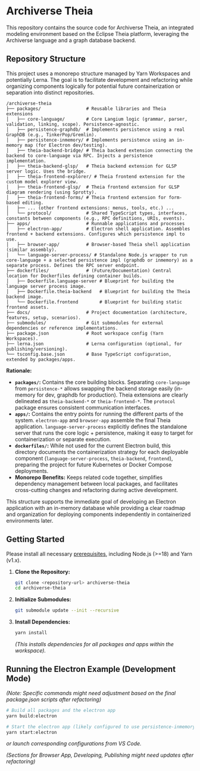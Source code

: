 # Archiverse Theia

This repository contains the source code for Archiverse Theia, an integrated modeling environment based on the Eclipse Theia platform, leveraging the Archiverse language and a graph database backend.

## Repository Structure

This project uses a monorepo structure managed by Yarn Workspaces and potentially Lerna. The goal is to facilitate development and refactoring while organizing components logically for potential future containerization or separation into distinct repositories.

```
/archiverse-theia
├── packages/                 # Reusable libraries and Theia extensions
│   ├── core-language/        # Core Langium logic (grammar, parser, validation, linking, scope). Persistence-agnostic.
│   ├── persistence-graphdb/  # Implements persistence using a real GraphDB (e.g., TinkerPop/Gremlin).
│   ├── persistence-inmemory/ # Implements persistence using an in-memory map (for Electron dev/testing).
│   ├── theia-backend-bridge/ # Theia backend extension connecting the backend to core-language via RPC. Injects a persistence implementation.
│   ├── theia-backend-glsp/   # Theia backend extension for GLSP server logic. Uses the bridge.
│   ├── theia-frontend-explorer/ # Theia frontend extension for the custom model explorer view.
│   ├── theia-frontend-glsp/  # Theia frontend extension for GLSP diagram rendering (using Sprotty).
│   ├── theia-frontend-forms/ # Theia frontend extension for form-based editing.
│   ├── ... (other frontend extensions: menus, tools, etc.) ...
│   └── protocol/             # Shared TypeScript types, interfaces, constants between components (e.g., RPC definitions, URIs, events).
├── apps/                     # Runnable applications and processes
│   ├── electron-app/         # Electron shell application. Assembles frontend + backend extensions. Configures which persistence impl to use.
│   ├── browser-app/          # Browser-based Theia shell application (similar assembly).
│   └── language-server-process/ # Standalone Node.js wrapper to run core-language + a selected persistence impl (graphdb or inmemory) as a separate process. Defines the RPC server endpoint.
├── dockerfiles/              # (Future/Documentation) Central location for Dockerfiles defining container builds.
│   ├── Dockerfile.language-server # Blueprint for building the language server process image.
│   ├── Dockerfile.theia-backend   # Blueprint for building the Theia backend image.
│   └── Dockerfile.frontend        # Blueprint for building static frontend assets.
├── docs/                     # Project documentation (architecture, features, setup, scenarios).
├── submodules/               # Git submodules for external dependencies or reference implementations.
├── package.json              # Root workspace config (Yarn Workspaces).
├── lerna.json                # Lerna configuration (optional, for publishing/versioning).
└── tsconfig.base.json        # Base TypeScript configuration, extended by packages/apps.
```

**Rationale:**

*   **`packages/`:** Contains the core building blocks. Separating `core-language` from `persistence-*` allows swapping the backend storage easily (in-memory for dev, graphdb for production). Theia extensions are clearly delineated as `theia-backend-*` or `theia-frontend-*`. The `protocol` package ensures consistent communication interfaces.
*   **`apps/`:** Contains the entry points for running the different parts of the system. `electron-app` and `browser-app` assemble the final Theia application. `language-server-process` explicitly defines the standalone server that runs the core logic + persistence, making it easy to target for containerization or separate execution.
*   **`dockerfiles/`:** While not used for the current Electron build, this directory documents the containerization strategy for each deployable component (`language-server-process`, `theia-backend`, `frontend`), preparing the project for future Kubernetes or Docker Compose deployments.
*   **Monorepo Benefits:** Keeps related code together, simplifies dependency management between local packages, and facilitates cross-cutting changes and refactoring during active development.

This structure supports the immediate goal of developing an Electron application with an in-memory database while providing a clear roadmap and organization for deploying components independently in containerized environments later.

## Getting Started

Please install all necessary [prerequisites](https://github.com/eclipse-theia/theia/blob/master/doc/Developing.md#prerequisites), including Node.js (>=18) and Yarn (v1.x).

1.  **Clone the Repository:**
    ```bash
    git clone <repository-url> archiverse-theia
    cd archiverse-theia
    ```

2.  **Initialize Submodules:**
    ```bash
    git submodule update --init --recursive
    ```

3.  **Install Dependencies:**
    ```bash
    yarn install
    ```
    *(This installs dependencies for all packages and apps within the workspace).*

## Running the Electron Example (Development Mode)

*(Note: Specific commands might need adjustment based on the final package.json scripts after refactoring)*

```bash
# Build all packages and the electron app
yarn build:electron

# Start the electron app (likely configured to use persistence-inmemory)
yarn start:electron
```

*or launch corresponding configurations from VS Code.*

*(Sections for Browser App, Developing, Publishing might need updates after refactoring)*
